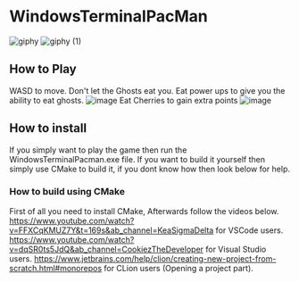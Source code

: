 # WindowsTerminalPacMan
![giphy](https://github.com/YousefMostafaFarouk/WindowsTerminalPacMan/assets/129290213/09b27721-e55e-4ab9-be24-e7bbf83d49b9)
![giphy (1)](https://github.com/YousefMostafaFarouk/WindowsTerminalPacMan/assets/129290213/2ff366cc-2c0e-40b0-8bc4-c7307dd35601)

## How to Play
WASD to move.
Don't let the Ghosts eat you.
Eat power ups to give you the ability to eat ghosts.
![image](https://github.com/YousefMostafaFarouk/WindowsTerminalPacMan/assets/129290213/e4f110e0-b03d-464d-90df-bec9b1b740ca)
Eat Cherries to gain extra points
![image](https://github.com/YousefMostafaFarouk/WindowsTerminalPacMan/assets/129290213/334f1260-c743-4f1f-83e0-ca3603026207)

## How to install
If you simply want to play the game then run the WindowsTerminalPacman.exe file.
If you want to build it yourself then simply use CMake to build it, if you dont know how then look below for help.

### How to build using CMake
First of all you need to install CMake, Afterwards follow the videos below.
https://www.youtube.com/watch?v=FFXCqKMUZ7Y&t=169s&ab_channel=KeaSigmaDelta for VSCode users.
https://www.youtube.com/watch?v=dqSR0ts5JdQ&ab_channel=CookiezTheDeveloper  for Visual Studio users.
https://www.jetbrains.com/help/clion/creating-new-project-from-scratch.html#monorepos for CLion users (Opening a project part).
